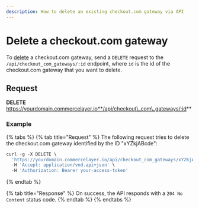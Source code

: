 ```yaml
---
description: How to delete an existing checkout.com gateway via API
---
```


# Delete a checkout.com gateway

To [delete](https://docs.commercelayer.io/developers/deleting-resources) a checkout.com gateway, send a `DELETE` request to the `/api/checkout_com_gateways/:id` endpoint, where `id` is the id of the checkout.com gateway that you want to delete.

## Request

**DELETE** https://yourdomain.commercelayer.io**/api/checkout\_com\_gateways/:id**

### Example

{% tabs %}
{% tab title="Request" %}
The following request tries to delete the checkout.com gateway identified by the ID "xYZkjABcde":

```javascript
curl -g -X DELETE \
  'https://yourdomain.commercelayer.io/api/checkout_com_gateways/xYZkjABcde' \
  -H 'Accept: application/vnd.api+json' \
  -H 'Authorization: Bearer your-access-token'
```
{% endtab %}

{% tab title="Response" %}
On success, the API responds with a `204 No Content` status code.
{% endtab %}
{% endtabs %}
